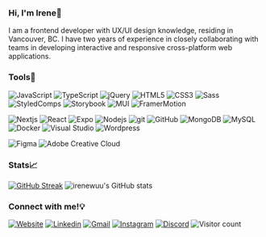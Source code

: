 ### Hi, I'm Irene👋 
I am a frontend developer with UX/UI design knowledge, residing in Vancouver, BC. I have two years of experience in closely collaborating with teams in developing interactive and responsive cross-platform web applications.

### Tools🔧
![JavaScript](https://img.shields.io/badge/-javascript-0d1117?logo=javascript&logoColor=F7DF1E)
![TypeScript](https://img.shields.io/badge/-typescript-0d1117?logo=typescript&logoColor=3178C6)
![jQuery](https://img.shields.io/badge/-jquery-0d1117?logo=jquery&logoColor=0769AD)
![HTML5](https://img.shields.io/badge/-html-0d1117?logo=html5&logoColor=E34F26)
![CSS3](https://img.shields.io/badge/-css-0d1117?logo=css3&logoColor=1572B6)
![Sass](https://img.shields.io/badge/-sass-0d1117?logo=sass&logoColor=CC6699)
![StyledComps](https://img.shields.io/badge/-styled_components-0d1117?logo=styled-components&logoColor=DB7093)
![Storybook](https://img.shields.io/badge/-storybook-0d1117?logo=storybook&logoColor=FF4785)
![MUI](https://img.shields.io/badge/-mui-0d1117?logo=mui&logoColor=007FFF)
![FramerMotion](https://img.shields.io/badge/-framer_motion-0d1117?logo=framer&logoColor=0055FF)

![Nextjs](https://img.shields.io/badge/-next.js-0d1117?logo=Next.js&logoColor=FFF)
![React](https://img.shields.io/badge/-react-0d1117?logo=React&logoColor=61DAFB)
![Expo](https://img.shields.io/badge/-expo-0d1117?logo=expo&logoColor=fff)
![Nodejs](https://img.shields.io/badge/-node.js-0d1117?logo=node.js&logoColor=339933)
![git](https://img.shields.io/badge/-git-0d1117?logo=git&logoColor=ffffff)
![GitHub](https://img.shields.io/badge/-github-0d1117?logo=github&logoColor=ffffff)
![MongoDB](https://img.shields.io/badge/-mongodb-0d1117?logo=MongoDB&logoColor=47A248)
![MySQL](https://img.shields.io/badge/-mysql-0d1117?logo=mysql&logoColor=4479A1)
![Docker](https://img.shields.io/badge/-docker-0d1117?logo=docker&logoColor=2496ED)
![Visual Studio](https://img.shields.io/badge/-vscode-0d1117?logo=visual%20studio&logoColor=007ACC)
![Wordpress](https://img.shields.io/badge/-wordpress-0d1117?logo=wordpress&logoColor=21759B)

![Figma](https://img.shields.io/badge/-figma-0d1117?logo=figma&logoColor=F24E1E)
![Adobe Creative Cloud](https://img.shields.io/badge/-adobe_creative_cloud-0d1117?logo=adobe%20creative%20cloud&logoColor=DA1F26)

### Stats📈
[![GitHub Streak](http://github-readme-streak-stats.herokuapp.com?user=irenewuu&theme=city-lights&date_format=M%20j%5B%2C%20Y%5D)](https://git.io/streak-stats) ![irenewuu's GitHub stats](https://github-readme-stats.vercel.app/api?username=irenewuu&show_icons=true&theme=city_lights&include_all_commits=true&count_private=true&hide=stars&hide_border=true)


### Connect with me!💡
[![Website](https://img.shields.io/badge/-portfolio-2C425D?style=for-the-badge&logo=appveyor&logoColor=fff)](https://www.rostrae.ca)
[![Linkedin](https://img.shields.io/badge/-linkedin-515575?style=for-the-badge&logo=linkedin&logoColor=fff)](https://www.linkedin.com/in/irenewuu)
[![Gmail](https://img.shields.io/badge/-irenewu222@gmail.com-715A77?style=for-the-badge&logo=gmail&logoColor=fff)](mailto:irenewu222@gmail.com)
[![Instagram](https://img.shields.io/badge/-instagram-915F78?style=for-the-badge&logo=instagram&logoColor=fff)](https://www.instagram.com/irene_jpg/)
[![Discord](https://img.shields.io/badge/-discord-b56576?style=for-the-badge&logo=discord&logoColor=fff)](https://discord.com/users/141393990594330624)
![Visitor count](https://shields-io-visitor-counter.herokuapp.com/badge?page=irenewuu.irenewuu&labelColor=E56B6F&style=for-the-badge&color=E56B6F)
<!--
- 🔭 I’m currently working on ...
- 🌱 I’m currently learning ...
- 👯 I’m looking to collaborate on ...
- 🤔 I’m looking for help with ...
- 💬 Ask me about ...
- 📫 How to reach me: ...
- 😄 Pronouns: ...
- ⚡ Fun fact: ...
-->
